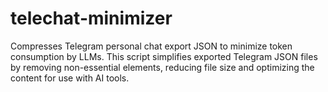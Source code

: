 # telechat-minimizer
Compresses Telegram personal chat export JSON to minimize token consumption by LLMs. This script simplifies exported Telegram JSON files by removing non-essential elements, reducing file size and optimizing the content for use with AI tools.
